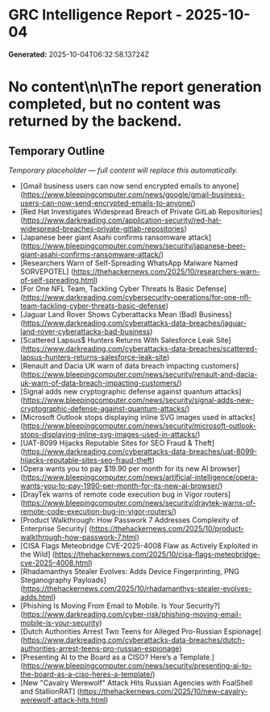# GRC Intelligence Report - 2025-10-04
**Generated:** 2025-10-04T06:32:58.13724Z
# No content\n\nThe report generation completed, but no content was returned by the backend.

## Temporary Outline
_Temporary placeholder — full content will replace this automatically._
- [Gmail business users can now send encrypted emails to anyone] (https://www.bleepingcomputer.com/news/google/gmail-business-users-can-now-send-encrypted-emails-to-anyone/)
- [Red Hat Investigates Widespread Breach of Private GitLab Repositories] (https://www.darkreading.com/application-security/red-hat-widespread-breaches-private-gitlab-repositories)
- [Japanese beer giant Asahi confirms ransomware attack] (https://www.bleepingcomputer.com/news/security/japanese-beer-giant-asahi-confirms-ransomware-attack/)
- [Researchers Warn of Self-Spreading WhatsApp Malware Named SORVEPOTEL] (https://thehackernews.com/2025/10/researchers-warn-of-self-spreading.html)
- [For One NFL Team, Tackling Cyber Threats Is Basic Defense] (https://www.darkreading.com/cybersecurity-operations/for-one-nfl-team-tackling-cyber-threats-basic-defense)
- [Jaguar Land Rover Shows Cyberattacks Mean (Bad) Business] (https://www.darkreading.com/cyberattacks-data-breaches/jaguar-land-rover-cyberattacks-bad-business)
- [Scattered Lapsus$ Hunters Returns With Salesforce Leak Site] (https://www.darkreading.com/cyberattacks-data-breaches/scattered-lapsus-hunters-returns-salesforce-leak-site)
- [Renault and Dacia UK warn of data breach impacting customers] (https://www.bleepingcomputer.com/news/security/renault-and-dacia-uk-warn-of-data-breach-impacting-customers/)
- [Signal adds new cryptographic defense against quantum attacks] (https://www.bleepingcomputer.com/news/security/signal-adds-new-cryptographic-defense-against-quantum-attacks/)
- [Microsoft Outlook stops displaying inline SVG images used in attacks] (https://www.bleepingcomputer.com/news/security/microsoft-outlook-stops-displaying-inline-svg-images-used-in-attacks/)
- [UAT-8099 Hijacks Reputable Sites for SEO Fraud &amp; Theft] (https://www.darkreading.com/cyberattacks-data-breaches/uat-8099-hijacks-reputable-sites-seo-fraud-theft)
- [Opera wants you to pay $19.90 per month for its new AI browser] (https://www.bleepingcomputer.com/news/artificial-intelligence/opera-wants-you-to-pay-1990-per-month-for-its-new-ai-browser/)
- [DrayTek warns of remote code execution bug in Vigor routers] (https://www.bleepingcomputer.com/news/security/draytek-warns-of-remote-code-execution-bug-in-vigor-routers/)
- [Product Walkthrough: How Passwork 7 Addresses Complexity of Enterprise Security] (https://thehackernews.com/2025/10/product-walkthrough-how-passwork-7.html)
- [CISA Flags Meteobridge CVE-2025-4008 Flaw as Actively Exploited in the Wild] (https://thehackernews.com/2025/10/cisa-flags-meteobridge-cve-2025-4008.html)
- [Rhadamanthys Stealer Evolves: Adds Device Fingerprinting, PNG Steganography Payloads] (https://thehackernews.com/2025/10/rhadamanthys-stealer-evolves-adds.html)
- [Phishing Is Moving From Email to Mobile. Is Your Security?] (https://www.darkreading.com/cyber-risk/phishing-moving-email-mobile-is-your-security)
- [Dutch Authorities Arrest Two Teens for Alleged Pro-Russian Espionage] (https://www.darkreading.com/cyberattacks-data-breaches/dutch-authorities-arrest-teens-pro-russian-espionage)
- [Presenting AI to the Board as a CISO? Here’s a Template.] (https://www.bleepingcomputer.com/news/security/presenting-ai-to-the-board-as-a-ciso-heres-a-template/)
- [New "Cavalry Werewolf" Attack Hits Russian Agencies with FoalShell and StallionRAT] (https://thehackernews.com/2025/10/new-cavalry-werewolf-attack-hits.html)
